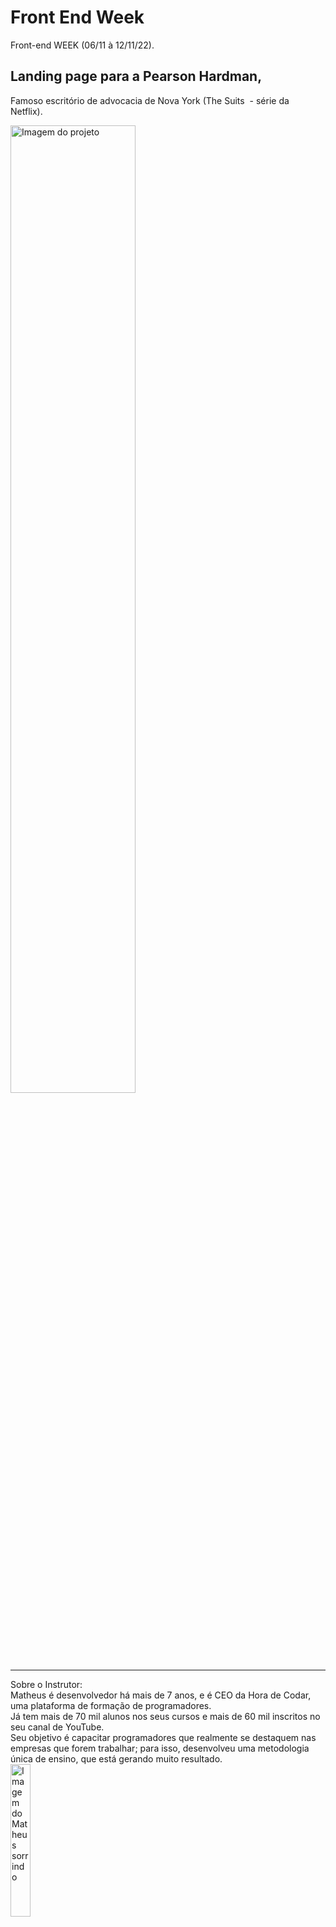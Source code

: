 # Front End Week
 Front-end WEEK (06/11 à 12/11/22).  <br>
 ## Landing page para a Pearson Hardman, <br> 
 <p>Famoso escritório de advocacia de Nova York (The Suits  - série da Netflix). </p>
 <img width="63%" align="center" alt="Imagem  do projeto" width="50%" src="https://d335luupugsy2.cloudfront.net/cms/files/465092/1665620103/$ifdcmzvt8d">
 
 <hr>
Sobre o Instrutor: <br>
Matheus é desenvolvedor há mais de 7 anos, e é CEO da Hora de Codar, uma plataforma de formação de programadores.<br>
Já tem mais de 70 mil alunos nos seus cursos e mais de 60 mil inscritos no seu canal de YouTube.<br>
Seu objetivo é capacitar programadores que realmente se destaquem nas empresas que forem trabalhar; para isso, desenvolveu uma metodologia única de ensino, que está gerando muito resultado.<br>



<img width="25%" align="center" alt="Imagem do Matheus sorrindo" width="50%" src="https://d335luupugsy2.cloudfront.net/cms/files/465092/1663714383/$5cng6fe25lp">
